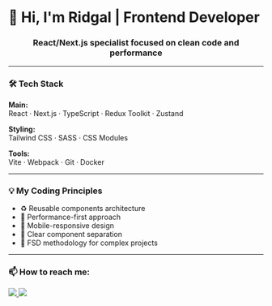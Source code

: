 # 👋 Hi, I'm Ridgal | Frontend Developer

<h3 align="center">React/Next.js specialist focused on clean code and performance</h3>

---

### 🛠 Tech Stack

**Main:**  
React · Next.js · TypeScript · Redux Toolkit · Zustand  

**Styling:**  
Tailwind CSS · SASS · CSS Modules  

**Tools:**  
Vite · Webpack · Git · Docker  

---

### 💡 My Coding Principles

- ♻️ Reusable components architecture
- 🚀 Performance-first approach
- 📱 Mobile-responsive design
- 🧩 Clear component separation
- 📁 FSD methodology for complex projects

---

### 📫 How to reach me:

<p align="left">
  <a href="mailto:planetstoun@mail.ru">
    <img src="https://img.shields.io/badge/Email_me-D14836?style=for-the-badge&logo=gmail&logoColor=white" />
  </a>
  <a href="https://t.me/somalinsky">
    <img src="https://img.shields.io/badge/Write_on_Telegram-2CA5E0?style=for-the-badge&logo=telegram&logoColor=white" />
  </a>
</p>



